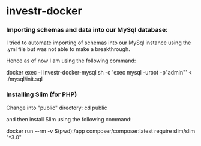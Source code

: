 # investr-docker

### Importing schemas and data into our MySql database:

I tried to automate importing of schemas into our MySql instance using the .yml file but was not able to make a breakthrough.

Hence as of now I am using the following command:

docker exec -i investr-docker-mysql sh -c 'exec mysql -uroot -p"admin"' < ./mysql/init.sql

### Installing Slim (for PHP)
Change into "public" directory: cd public

and then install Slim using the following command:

docker run --rm -v $(pwd):/app composer/composer:latest require slim/slim "^3.0"
